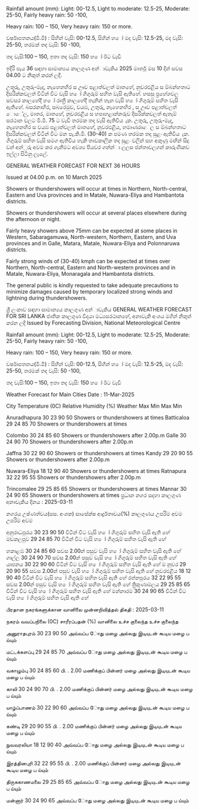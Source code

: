 Rainfall amount (mm): Light: 00-12.5, Light to moderate: 12.5-25, Moderate: 25-50, Fairly heavy rain: 50 -100,

Heavy rain: 100 – 150, Very heavy rain: 150 or more.

වර්ෂාපතනය(මි.මී) : සිහින් වැසි: 00-12.5, සිහින් හ ෝ මද වැසි: 12.5-25, මද වැසි: 25-50, තරමක් තද වැසි: 50 -100,

තද වැසි:100 – 150, ඉතා තද වැසි: 150 හ ෝ ඊට වැඩි

ඉදිරි පැය 36 සඳහා සාමාන්‍යය කාලගුණ අන්‍ාවැකිය 2025 මාර්තු මස 10 දින්‍ සවස 04.00 ට නිකුත් කරන්‍ ලදි.

උතුරු, උතුරු-මැද, නැහෙනහිර ස ඌව පළාත්වලත් මාතහේ, නුවරඑළිය ස ම්බන්හතාට දිසරික්කවලත් විටින් විට වැසි හ ෝ ගිගුරුම් සහිත වැසි ඇතිහේ. හසසු ප්‍රහේශවල සවසර කාලහේදී හ ෝ රාත්‍රී කාලහේදී තැනින් තැන වැසි හ ෝ ගිගුරුම් සහිත වැසි ඇතිහේ. බසරනාහිර, සබරෙමුව, වයඹ, උතුරු, නැහෙනහිර , ස ඌව පළාත්වලත් ොේල, මාතර, මාතහේ, නුවරඑළිය ස හපාහළාන්නරුව දිසරික්කවලත් ඇතැම් සරථාන වලට මි.මි. 75 ට වැඩි තරමක තද වැසි ඇතිවිය ැක. උතුරු, උතුරු-මැද, නැහෙනහිර ස වයඹ පළාත්වලත් මාතහේ, නුවරඑළිය, හමාණරාෙල ස ම්බන්හතාට දිසරික්කවලත් විටින් විට මන පැ.කි.මී. (30-40) ක පමණ තරමක තද සුළං ඇතිවිය ැක. ගිගුරුම් සහිත වැසි සමග ඇතිවිය හැකි තාවකාලික තද සුළං වලින් සහ අකුණු මඟින් සිදු වන්‍ අන්‍ුරු අවම කර ගැනීමට අවශ්‍ය පියවර ගන්න්‍ා ලලස ජන්‍තාවලගන් කාරුණිකව ඉල්ලා සිටිනු ලැලේ.

GENERAL WEATHER FORECAST FOR NEXT 36 HOURS

Issued at 04.00 p.m. on 10 March 2025

Showers or thundershowers will occur at times in Northern, North-central, Eastern and Uva provinces and in Matale, Nuwara-Eliya and Hambantota districts.

Showers or thundershowers will occur at several places elsewhere during the afternoon or night.

Fairly heavy showers above 75mm can be expected at some places in Western, Sabaragamuwa, North-western, Northern, Eastern, and Uva provinces and in Galle, Matara, Matale, Nuwara-Eliya and Polonnaruwa districts.

Fairly strong winds of (30-40) kmph can be expected at times over Northern, North-central, Eastern and North-western provinces and in Matale, Nuwara-Eliya, Monaragala and Hambantota districts.

The general public is kindly requested to take adequate precautions to minimize damages caused by temporary localized strong winds and lightning during thundershowers.

ශ්‍රී ලංකාව සඳහා සාමාන්‍යය කාලගුණ අන්‍ාවැකිය GENERAL WEATHER FORECAST FOR SRI LANKA ජාතික කාලගුණ විදයා මධ්‍යසරථානහේ, අනාවැකි අංශය මගින් නිකුත් කරන ලදි Issued by Forecasting Division, National Meteorological Centre

Rainfall amount (mm): Light: 00-12.5, Light to moderate: 12.5-25, Moderate: 25-50, Fairly heavy rain: 50 -100,

Heavy rain: 100 – 150, Very heavy rain: 150 or more.

වර්ෂාපතනය(මි.මී) : සිහින් වැසි: 00-12.5, සිහින් හ ෝ මද වැසි: 12.5-25, මද වැසි: 25-50, තරමක් තද වැසි: 50 -100,

තද වැසි:100 – 150, ඉතා තද වැසි: 150 හ ෝ ඊට වැඩි

Weather Forecast for Main Cities Date : 11-Mar-2025

City Temperature (0C) Relative Humidity (%) Weather Max Min Max Min

Anuradhapura 30 23 90 50 Showers or thundershowers at times Batticaloa 29 24 85 70 Showers or thundershowers at times

Colombo 30 24 85 60 Showers or thundershowers after 2.00p.m Galle 30 24 90 70 Showers or thundershowers after 2.00p.m

Jaffna 30 22 90 60 Showers or thundershowers at times Kandy 29 20 90 55 Showers or thundershowers after 2.00p.m

Nuwara-Eliya 18 12 90 40 Showers or thundershowers at times Ratnapura 32 22 95 55 Showers or thundershowers after 2.00p.m

Trincomalee 29 25 85 65 Showers or thundershowers at times Mannar 30 24 90 65 Showers or thundershowers at times ප්‍රධාන නගර සදහා කාලගුණ අනාවැකිය දිනය : 2025-03-11

නගරය උෂ්ණත්වය(සස. අංශක) සාසේක්ෂ ආර්ද්‍රතාවය(%) කාලගුණය උපරිම අවම උපරිම අවම

අනුරාධපුරය 30 23 90 50 විටින් විට වැසි හ ෝ ගිගුරුම් සහිත වැසි ඇති හේ මඩකලපුව 29 24 85 70 විටින් විට වැසි හ ෝ ගිගුරුම් සහිත වැසි ඇති හේ

හකාළඹ 30 24 85 60 සවස 2.00න් පසුව වැසි හ ෝ ගිගුරුම් සහිත වැසි ඇති හේ ගාල්ල 30 24 90 70 සවස 2.00න් පසුව වැසි හ ෝ ගිගුරුම් සහිත වැසි ඇති හේ යාපනය 30 22 90 60 විටින් විට වැසි හ ෝ ගිගුරුම් සහිත වැසි ඇති හේ ම නුවර 29 20 90 55 සවස 2.00න් පසුව වැසි හ ෝ ගිගුරුම් සහිත වැසි ඇති හේ නුවරඑළිය 18 12 90 40 විටින් විට වැසි හ ෝ ගිගුරුම් සහිත වැසි ඇති හේ රත්නපුරය 32 22 95 55 සවස 2.00න් පසුව වැසි හ ෝ ගිගුරුම් සහිත වැසි ඇති හේ ත්‍රිකුණාමලය 29 25 85 65 විටින් විට වැසි හ ෝ ගිගුරුම් සහිත වැසි ඇති හේ මන්නාරම 30 24 90 65 විටින් විට වැසි හ ෝ ගිගුරුම් සහිත වැසි ඇති හේ

பிரதான நகரங்களுக்கான வானிலை முன்னறிவித்தல் திகதி : 2025-03-11

நகரம் வவப்பநிலை (0C) சாரீரப்பதன் (%) வானிலை உச்ச குலைந்த உச்ச குலைந்த

அனுராதபுரம் 30 23 90 50 அவ்வப்ப ோது மழை அல்லது இடியுடன் கூடிய மழை ப ய்யும்

மட்டக்களப்பு 29 24 85 70 அவ்வப்ப ோது மழை அல்லது இடியுடன் கூடிய மழை ப ய்யும்

வகாழும்பு 30 24 85 60 பி. . 2.00 மணிக்குப் பின்னர் மழை அல்லது இடியுடன் கூடிய மழை ப ய்யும்

காலி 30 24 90 70 பி. . 2.00 மணிக்குப் பின்னர் மழை அல்லது இடியுடன் கூடிய மழை ப ய்யும்

யாழ்ப்பாணம் 30 22 90 60 அவ்வப்ப ோது மழை அல்லது இடியுடன் கூடிய மழை ப ய்யும்

கண்டி 29 20 90 55 பி. . 2.00 மணிக்குப் பின்னர் மழை அல்லது இடியுடன் கூடிய மழை ப ய்யும்

நுவவரலியா 18 12 90 40 அவ்வப்ப ோது மழை அல்லது இடியுடன் கூடிய மழை ப ய்யும்

இரத்தினபுரி 32 22 95 55 பி. . 2.00 மணிக்குப் பின்னர் மழை அல்லது இடியுடன் கூடிய மழை ப ய்யும்

திருககாணமலை 29 25 85 65 அவ்வப்ப ோது மழை அல்லது இடியுடன் கூடிய மழை ப ய்யும்

மன்னார் 30 24 90 65 அவ்வப்ப ோது மழை அல்லது இடியுடன் கூடிய மழை ப ய்யும்